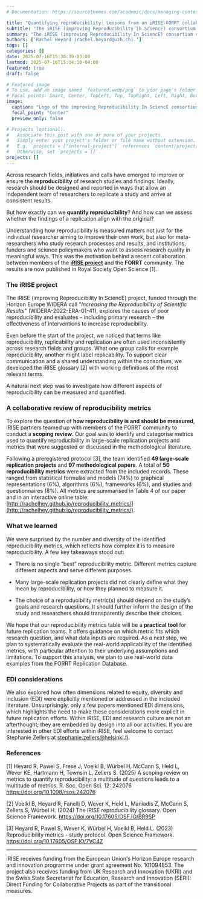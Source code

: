 ```yaml
---
# Documentation: https://sourcethemes.com/academic/docs/managing-content/

title: "Quantifying reproducibility: Lessons from an iRISE-FORRT collaborative project"
subtitle: "The iRISE (improving Reproducibility In SciencE) consortium conducted a scoping review to identify reproducibility metrics. FORRT joined the effort. This piece summarises the lessons learned from this collaborative project."
summary: "The iRISE (improving Reproducibility In SciencE) consortium conducted a scoping review to identify reproducibility metrics. FORRT joined the effort. This piece summarises the lessons learned from this collaborative project."
authors: ['Rachel Heyard (rachel.heyard@uzh.ch).']
tags: []
categories: []
date: 2025-07-16T15:30:39-03:00
lastmod: 2025-07-16T15:14:10-04:00
featured: true
draft: false

# Featured image
# To use, add an image named `featured.webp/png` to your page's folder.
# Focal points: Smart, Center, TopLeft, Top, TopRight, Left, Right, BottomLeft, Bottom, BottomRight.
image:
  caption: "Logo of the improving Reproducibility In SciencE consortium"
  focal_point: "Center"
  preview_only: false

# Projects (optional).
#   Associate this post with one or more of your projects.
#   Simply enter your project's folder or file name without extension.
#   E.g. `projects = ["internal-project"]` references `content/project/deep-learning/index.md`.
#   Otherwise, set `projects = []`.
projects: []
---
```



Across research fields, initiatives and calls have emerged to improve or ensure the **reproducibility** of research studies and findings.  Ideally, research should be designed and reported in ways that allow an independent team of researchers to replicate a study and arrive at consistent results.  

But how exactly can we **quantify reproducibility**? And how can we assess whether the findings of a replication align with the original?  

Understanding how reproducibility is measured matters not just for the individual researcher aiming to improve their own work, but also for meta-researchers who study research processes and results, and institutions, funders and science policymakers who want to assess research quality in meaningful ways. This was the motivation behind a recent collaboration between members of the [**iRISE project**](https://irise-project.eu/) and the **FORRT** community. The results are now published in Royal Society Open Science [1].  

### The iRISE project 

The iRISE (improving Reproducibility In SciencE) project, funded through the Horizon Europe WIDERA call "_Increasing the Reproducibility of Scientific Results_" (WIDERA-2022-ERA-01-41), explores the causes of poor reproducibility and evaluates – including primary research – the effectiveness of interventions to increase reproducibility.  

Even before the start of the project, we noticed that terms like reproducibility, replicability and replication are often used inconsistently across research fields and groups. What one group calls for example reproducibility, another might label replicability. To support clear communication and a shared understanding within the consortium, we developed the iRISE glossary [2] with working definitions of the most relevant terms. 

A natural next step was to investigate how different aspects of reproducibility can be measured and quantified.   

### A collaborative review of reproducibility metrics 

To explore the question of **how reproducibility is and should be measured**, iRISE partners teamed up with members of the FORRT community to conduct a **scoping review**. Our goal was to identify and categorise metrics used to quantify reproducibility in large-scale replication projects and metrics that were suggested or discussed in the methodological literature. 

Following a preregistered protocol [3], the team identified **49 large-scale replication projects** and **97 methodological papers**. A total of **50 reproducibility metrics** were extracted from the included records. These ranged from statistical formulas and models (74%) to graphical representations (6%), algorithms (6%), frameworks (6%), and studies and questionnaires (8%). All metrics are summarised in Table 4 of our paper and in an interactive online table: [http://rachelhey.github.io/reproducibility_metrics/](http://rachelhey.github.io/reproducibility_metrics/). 

### What we learned 

We were surprised by the number and diversity of the identified reproducibility metrics, which reflects how complex it is to measure reproducibility. A few key takeaways stood out: 

- There is no single “best” reproducibility metric. Different metrics capture different aspects and serve different purposes.  

- Many large-scale replication projects did not clearly define what they mean by reproducibility, or how they planned to measure it.  

- The choice of a reproducibility metric(s) should depend on the study’s goals and research questions. It should further inform the design of the study and researchers should transparently describe their choices.  

We hope that our reproducibility metrics table will be a **practical tool** for future replication teams. It offers guidance on which metric fits which research question, and what data inputs are required. As a next step, we plan to systematically evaluate the real-world applicability of the identified metrics, with particular attention to their underlying assumptions and limitations. To support this analysis, we plan to use real-world data examples from the FORRT Replication Database. 

### EDI considerations 

We also explored how often dimensions related to equity, diversity and inclusion (EDI) were explicitly mentioned or addressed in the included literature. Unsurprisingly, only a few papers mentioned EDI dimensions, which highlights the need to make these considerations more explicit in future replication efforts. Within iRISE, EDI and research culture are not an afterthought; they are embedded by design into all our activities. If you are interested in other EDI efforts within iRISE, feel welcome to contact Stephanie Zellers at [stephanie.zellers@helsinki.fi](mailto:stephanie.zellers@helsinki.fi).

### References 

[1] Heyard R, Pawel S, Frese J, Voelkl B, Würbel H, McCann S, Held L, Wever KE, Hartmann H, Townsin L, Zellers S. (2025) A scoping review on metrics to quantify reproducibility: a multitude of questions leads to a multitude of metrics. R. Soc. Open Sci. 12: 242076 https://doi.org/10.1098/rsos.242076  

[2] Voelkl B, Heyard R, Fanelli D, Wever K, Held L, Maniadis Z, McCann S, Zellers S, Würbel H. (2024) The iRISE reproducibility glossary. Open Science Framework. https://doi.org/10.17605/OSF.IO/BR9SP  

[3] Heyard R, Pawel S, Wever K, Würbel H, Voelkl B, Held L. (2023) Reproducibility metrics - study protocol. Open Science Framework. https://doi.org/10.17605/OSF.IO/7VC4Z  

---

iRISE receives funding from the European Union's Horizon Europe research and innovation programme under grant agreement No. 101094853. The project also receives funding from UK Research and Innovation (UKRI) and the Swiss State Secretariat for Education, Research and Innovation (SERI): Direct Funding for Collaborative Projects as part of the transitional measures. 

